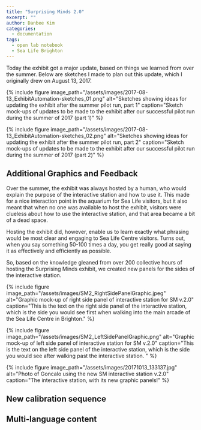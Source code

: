 ```yaml
---
title: "Surprising Minds 2.0"
excerpt: ""
author: Danbee Kim
categories:
  - documentation
tags:
  - open lab notebook
  - Sea Life Brighton
---
```


Today the exhibit got a major update, based on things we learned from over the summer. Below are sketches I made to plan out this update, which I originally drew on August 13, 2017. 

{% include figure image_path="/assets/images/2017-08-13_ExhibitAutomation-sketches_01.png" alt="Sketches showing ideas for updating the exhibit after the summer pilot run, part 1" caption="Sketch mock-ups of updates to be made to the exhibit after our successful pilot run during the summer of 2017 (part 1)" %}

{% include figure image_path="/assets/images/2017-08-13_ExhibitAutomation-sketches_02.png" alt="Sketches showing ideas for updating the exhibit after the summer pilot run, part 2" caption="Sketch mock-ups of updates to be made to the exhibit after our successful pilot run during the summer of 2017 (part 2)" %}

## Additional Graphics and Feedback
Over the summer, the exhibit was always hosted by a human, who would explain the purpose of the interactive station and how to use it. This made for a nice interaction point in the aquarium for Sea Life visitors, but it also meant that when no one was available to host the exhibit, visitors were clueless about how to use the interactive station, and that area became a bit of a dead space. 

Hosting the exhibit did, however, enable us to learn exactly what phrasing would be most clear and engaging to Sea Life Centre visitors. Turns out, when you say something 50-100 times a day, you get really good at saying it as effectively and efficiently as possible. 

So, based on the knowledge gleaned from over 200 collective hours of hosting the Surprising Minds exhibit, we created new panels for the sides of the interactive station. 

{% include figure image_path="/assets/images/SM2_RightSidePanelGraphic.jpeg" alt="Graphic mock-up of right side panel of interactive station for SM v.2.0" caption="This is the text on the right side panel of the interactive station, which is the side you would see first when walking into the main arcade of the Sea Life Centre in Brighton." %}

{% include figure image_path="/assets/images/SM2_LeftSidePanelGraphic.png" alt="Graphic mock-up of left side panel of interactive station for SM v.2.0" caption="This is the text on the left side panel of the interactive station, which is the side you would see after walking past the interactive station. " %}

{% include figure image_path="/assets/images/20171013_133137.jpg" alt="Photo of Goncalo using the new SM interactive station v.2.0" caption="The interactive station, with its new graphic panels!" %}

## New calibration sequence

## Multi-language content
